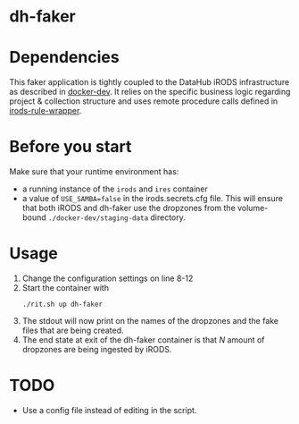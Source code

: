 # dh-faker

# Dependencies
This faker application is tightly coupled to the DataHub iRODS infrastructure as described in [docker-dev](https://github.com/MaastrichtUniversity/docker-dev). 
 It relies on the specific business logic regarding project & collection structure and uses remote procedure calls defined
 in [irods-rule-wrapper](https://github.com/MaastrichtUniversity/irods-rule-wrapper).

# Before you start
Make sure that your runtime environment has:
* a running instance of the `irods` and `ires` container
* a value of `USE_SAMBA=false` in the irods.secrets.cfg file. This will ensure that both iRODS and dh-faker use the dropzones
 from the volume-bound `./docker-dev/staging-data` directory.

# Usage
1. Change the configuration settings on line 8-12
1. Start the container with 
    ``` 
    ./rit.sh up dh-faker
    ```
1. The stdout will now print on the names of the dropzones and the fake files that are being created.
1. The end state at exit of the dh-faker container is that _N_ amount of dropzones are being ingested by iRODS.
   
# TODO
* Use a config file instead of editing in the script.